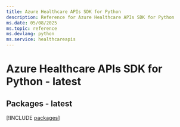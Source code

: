 ```yaml
---
title: Azure Healthcare APIs SDK for Python
description: Reference for Azure Healthcare APIs SDK for Python
ms.date: 05/08/2025
ms.topic: reference
ms.devlang: python
ms.service: healthcareapis
---
```

# Azure Healthcare APIs SDK for Python - latest
## Packages - latest
[!INCLUDE [packages](healthcare-apis-index.md)]